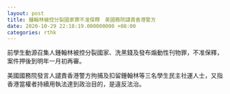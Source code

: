 ```yaml
---
layout: post
title: 鍾翰林被控分裂國家罪不准保釋　美國務院譴責香港警方
date: 2020-10-29 22:18:19.000000000 +08:00
categories: rthk
---
```


前學生動源召集人鍾翰林被控分裂國家、洗黑錢及發布煽動性刊物罪，不准保釋，案件押後到明年一月初再審。

美國國務院發言人譴責香港警方拘捕及扣留鍾翰林等三名學生民主社運人士，又指香港當權者持續用執法達到政治目的，是違反法治。
